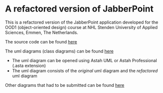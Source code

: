 # A refactored version of JabberPoint

This is a refactored version of the JabberPoint application developed for the OOD1 (object-oriented design) course at
NHL
Stenden University of Applied Sciences, Emmen, The Netherlands.

The source code can be found [here](src)

The uml diagrams (class diagrams) can be found [here](uml)

- The uml diagram can be opened using Astah UML or Astah Professional (.asta extension)
- The uml diagram consists of the *original* uml diagram and the *refactored* uml diagram

Other diagrams that had to be submitted can be found [here](docs)
